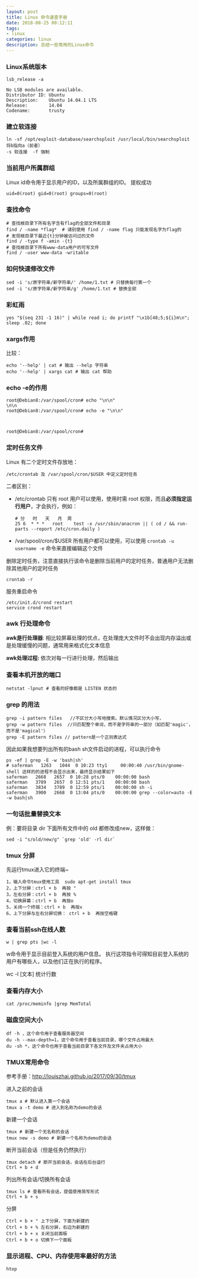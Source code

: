 ```yaml
---
layout: post
title: Linux 命令速查手册
date: 2018-08-25 00:12:11
tags:
- linux
categories: linux
description: 总结一些常用的Linux命令
---
```


### Linux系统版本

```shell
lsb_release -a 

No LSB modules are available.
Distributor ID: Ubuntu
Description:    Ubuntu 14.04.1 LTS
Release:        14.04
Codename:       trusty
```

### 建立软连接

```shell
ln -sf /opt/exploit-database/searchsploit /usr/local/bin/searchsploit
将b指向a（前者）
-s 软连接  -f 强制
```

### 当前用户所属群组

Linux id命令用于显示用户的ID，以及所属群组的ID。 提权成功

```shell
uid=0(root) gid=0(root) groups=0(root)
```

### 查找命令

```shell
# 查找根目录下所有名字含有flag的全部文件和目录
find / -name *flag*  # 请别使用 find / -name flag 只能发现名字为flag的
# 发现根目录下最近{t}分钟被访问过的文件
find / -type f -amin -{t}
# 查找根目录下所有www-data用户的可写文件
find / -user www-data -writable
```
### 如何快速修改文件

```shell
sed -i 's/原字符串/新字符串/' /home/1.txt # 只替换每行第一个
sed -i 's/原字符串/新字符串/g' /home/1.txt # 替换全部
```

### 彩虹雨

```shell
yes "$(seq 231 -1 16)" | while read i; do printf "\x1b[48;5;${i}m\n"; sleep .02; done
```

### xargs作用

比较：

```shell
echo '--help' | cat # 输出 --help 字符串
echo '--help' | xargs cat # 输出 cat 帮助
```

### echo -e的作用

```
root@Debian8:/var/spool/cron# echo "\n\n"
\n\n
root@Debian8:/var/spool/cron# echo -e "\n\n"



root@Debian8:/var/spool/cron# 
```

### 定时任务文件

Linux 有二个定时文件存放地：

```
/etc/crontab 及 /var/spool/cron/$USER 中定义定时任务
```
二者区别：

- /etc/crontab 只有 root 用户可以使用，使用时需 root 权限，而且**必须指定运行用户**，才会执行，例如：

  ```shell
  # 分   时   天   月  周 
  25 6	* * *	root	test -x /usr/sbin/anacron || ( cd / && run-parts --report /etc/cron.daily )
  ```

- /var/spool/cron/$USER 所有用户都可以使用，可以使用 `crontab -u username -e` 命令来直接编辑这个文件 

删除定时任务，注意直接执行该命令是删除当前用户的定时任务，普通用户无法删除其他用户的定时任务

```shell
crontab -r
```

服务重启命令

```shell
/etc/init.d/crond restart
service crond restart
```

### awk 行处理命令

**awk是行处理器**: 相比较屏幕处理的优点，在处理庞大文件时不会出现内存溢出或是处理缓慢的问题，通常用来格式化文本信息

**awk处理过程:** 依次对每一行进行处理，然后输出

### 查看本机开放的端口

```shell
netstat -lpnut # 查看的好像都是 LISTEN 状态的
```

### grep 的用法

```shell
grep -i pattern files   //不区分大小写地搜索。默认情况区分大小写，
grep -w pattern files  //只匹配整个单词，而不是字符串的一部分（如匹配'magic'，而不是'magical'）
grep -E pattern files // pattern是一个正则表达式
```

因此如果我想要列出所有的bash sh文件启动的进程，可以执行命令

```shell
ps -ef | grep -E -w 'bash|sh'
# saferman   1263   1044  0 10:23 tty1     00:00:40 /usr/bin/gnome-shell 这样的的进程不会显示出来，最终显示结果如下
saferman   2668   2657  0 10:28 pts/0    00:00:00 bash
saferman   3789   2657  0 12:51 pts/1    00:00:00 bash
saferman   3834   3789  0 12:59 pts/1    00:00:00 sh -i
saferman   3900   2668  0 13:04 pts/0    00:00:00 grep --color=auto -E -w bash|sh
```

### 一句话批量替换文本

例：要将目录 dir 下面所有文件中的 old 都修改成new，这样做：

```shell
sed -i "s/old/new/g" `grep 'old' -rl dir`
```

### tmux 分屏

先运行tmux进入它的终端~

```
1，输入命令tmux使用工具  sudo apt-get install tmux
2，上下分屏：ctrl + b  再按 "
3，左右分屏：ctrl + b  再按 %
4，切换屏幕：ctrl + b  再按o
5，关闭一个终端：ctrl + b  再按x
6，上下分屏与左右分屏切换： ctrl + b  再按空格键
```

### 查看当前ssh在线人数

```shell
w | grep pts |wc -l
```

w命令用于显示目前登入系统的用户信息。
执行这项指令可得知目前登入系统的用户有哪些人，以及他们正在执行的程序。

wc -l [文本] 统计行数

### 查看内存大小

```shell
cat /proc/meminfo |grep MemTotal
```

### 磁盘空间大小

```
df -h ，这个命令用于查看服务器空间
du -h --max-depth=1，这个命令用于查看当前目录，哪个文件占用最大
du -sh *，这个命令也用于查看当前目录下各文件及文件夹占用大小
```

### TMUX常用命令

参考手册：http://louiszhai.github.io/2017/09/30/tmux

进入之前的会话

```
tmux a # 默认进入第一个会话
tmux a -t demo # 进入到名称为demo的会话
```

新建一个会话

```
tmux # 新建一个无名称的会话
tmux new -s demo # 新建一个名称为demo的会话
```

断开当前会话（但是任务仍然执行）

```
tmux detach # 断开当前会话，会话在后台运行
Ctrl + b + d
```

列出所有会话/切换所有会话

```
tmux ls # 查看所有会话，提倡使用简写形式
Ctrl + b + s
```

分屏

```
Ctrl + b + " 上下分屏，下面为新建的
Ctrl + b + % 左右分屏，右边为新建的
Ctrl + b + x 关闭当前面板
Ctrl + b + o 切换下一个面板
```

### 显示进程、CPU、内存使用率最好的方法

```
htop
```

